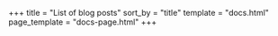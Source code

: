 +++
title = "List of blog posts"
sort_by = "title"
template = "docs.html"
page_template = "docs-page.html"
+++

